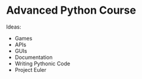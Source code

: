 Advanced Python Course
===

Ideas:
- Games
- APIs
- GUIs
- Documentation
- Writing Pythonic Code
- Project Euler
